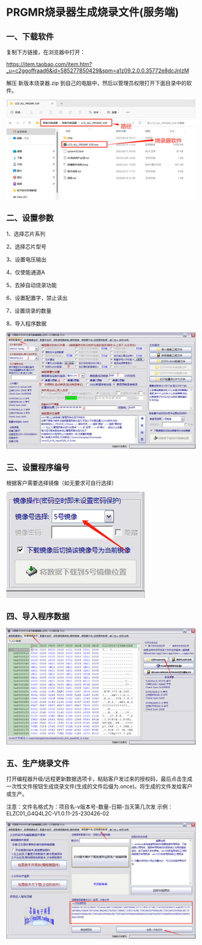 # PRGMR烧录器生成烧录文件(服务端)

## 一、下载软件

复制下方链接，在浏览器中打开：

https://item.taobao.com/item.htm?_u=c2ggoffraad6&id=585277850429&spm=a1z09.2.0.0.35772e8dcJnlzM

解压 新版本烧录器.zip 到自己的电脑中，然后以管理员权限打开下面目录中的软件。

![image](image/prgmr_customer_01.png)


## 二、设置参数

1、选择芯片系列

2、选择芯片型号

3、设置电压输出

4、仅使能通道A

5、去掉自动烧录功能

6、设置配置字，禁止读出

7、设置烧录的数量

8、导入程序数据

![image](image/prgmr_customer_02.png)


## 三、设置程序编号

根据客户需要选择镜像（如无要求可自行选择）

![image](image/prgmr_customer_03.png)

## 四、导入程序数据

![image](image/prgmr_customer_04.png)

## 五、生产烧录文件

打开编程器升级/远程更新数据选项卡，粘贴客户发过来的授权码，最后点击生成一次性文件按钮生成烧录文件(生成的文件后缀为.once)。将生成的文件发给客户或生产。

注意：文件名格式为：项目名-v版本号-数量-日期-当天第几次发
示例：ELZC01_G4Q4L2C-V1.0.11-25-230426-02

![image](image/prgmr_customer_05.png)


